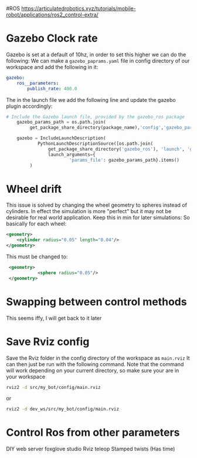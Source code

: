 #ROS
https://articulatedrobotics.xyz/tutorials/mobile-robot/applications/ros2_control-extra/

# Gazebo Clock rate
Gazebo is set at a default of 10hz, in order to set this higher we can do the following:
We can make a `gazebo_paprams.yaml` file in config directory of our workspace and add the following in it:
```yaml
gazebo:  
	ros__parameters:  
		publish_rate: 400.0
```
The in the launch file we add the following line and update the gazebo plugin accordingly:
```python
# Include the Gazebo launch file, provided by the gazebo_ros package
    gazebo_params_path = os.path.join(
         get_package_share_directory(package_name),'config','gazebo_params.yaml')

    gazebo = IncludeLaunchDescription(
            PythonLaunchDescriptionSource([os.path.join(
                get_package_share_directory('gazebo_ros'), 'launch', 'gazebo.launch.py')]),
                launch_arguments={
                        'params_file': gazebo_params_path}.items()
         )
```

# Wheel drift
This issue is solved by changing the wheel geometry to spheres instead of cylinders. In effect the simulation is more "perfect" but it may not be desirable for real world application. Keep this in min for later simulations:
So basically for each wheel:
```xml
<geometry>
	<cylinder radius="0.05" length="0.04"/>
</geometry>
```
This must be changed to:
```xml
 <geometry>
            <sphere radius="0.05"/>
 </geometry>
```
# Swapping between control methods
This seems iffy, I will get back to it later

# Save Rviz config
Save the Rviz folder in the config directory of the workspace as `main.rviz`
It can then just be run with the following command. Note that the command will work depending on your current directory, so make sure your are in your workspace
```bash
rviz2 -d src/my_bot/config/main.rviz
```
or
```bash
rviz2 -d dev_ws/src/my_bot/config/main.rviz
```


# Control Ros from other parameters
DIY web server
foxglove studio
Rviz teleop
Stamped twists (Has time)
